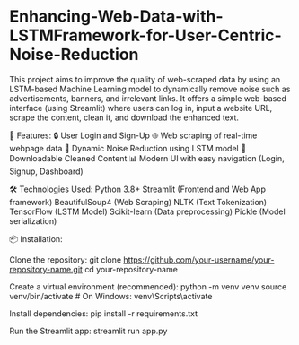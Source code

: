 # Enhancing-Web-Data-with-LSTMFramework-for-User-Centric-Noise-Reduction
This project aims to improve the quality of web-scraped data by using an LSTM-based Machine Learning model to dynamically remove noise such as advertisements, banners, and irrelevant links.
It offers a simple web-based interface (using Streamlit) where users can log in, input a website URL, scrape the content, clean it, and download the enhanced text.

🚀 Features:
🔒 User Login and Sign-Up
🌐 Web scraping of real-time webpage data
🧹 Dynamic Noise Reduction using LSTM model
📄 Downloadable Cleaned Content
📊 Modern UI with easy navigation (Login, Signup, Dashboard)

🛠 Technologies Used:
Python 3.8+
Streamlit (Frontend and Web App framework)
BeautifulSoup4 (Web Scraping)
NLTK (Text Tokenization)
TensorFlow (LSTM Model)
Scikit-learn (Data preprocessing)
Pickle (Model serialization)

📦 Installation:

Clone the repository:
git clone https://github.com/your-username/your-repository-name.git
cd your-repository-name

Create a virtual environment (recommended):
python -m venv venv
source venv/bin/activate   # On Windows: venv\Scripts\activate

Install dependencies:
pip install -r requirements.txt

Run the Streamlit app:
streamlit run app.py
